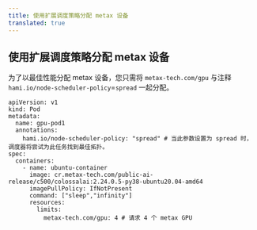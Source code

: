 ```yaml
---
title: 使用扩展调度策略分配 metax 设备
translated: true
---
```


## 使用扩展调度策略分配 metax 设备

为了以最佳性能分配 metax 设备，您只需将 `metax-tech.com/gpu` 与注释 `hami.io/node-scheduler-policy`=`spread` 一起分配。

```
apiVersion: v1
kind: Pod
metadata:
  name: gpu-pod1
  annotations: 
    hami.io/node-scheduler-policy: "spread" # 当此参数设置为 spread 时，调度器将尝试为此任务找到最佳拓扑。
spec:
  containers:
    - name: ubuntu-container
      image: cr.metax-tech.com/public-ai-release/c500/colossalai:2.24.0.5-py38-ubuntu20.04-amd64 
      imagePullPolicy: IfNotPresent
      command: ["sleep","infinity"]
      resources:
        limits:
          metax-tech.com/gpu: 4 # 请求 4 个 metax GPU
```
